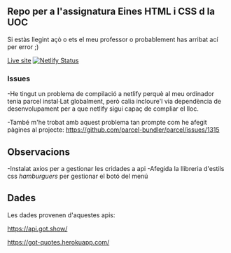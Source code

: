 ## Repo per a l'assignatura Eines HTML i CSS d la UOC
Si estàs llegint açò o ets el meu professor o probablement has arribat ací per error ;)

[Live site](https://eines.netlify.com/) [![Netlify Status](https://api.netlify.com/api/v1/badges/5a4138cb-e55c-46e8-9acf-91877508fa8d/deploy-status)](https://app.netlify.com/sites/eines/deploys)

### Issues
-He tingut un problema de compilació a netlify perquè al meu ordinador tenia parcel instal·Lat globalment, però calia incloure'l via dependència de desenvolupament per a que netlify sigui capaç de compliar el lloc.

-També m'he trobat amb aquest problema tan prompte com he afegit pàgines al projecte:
https://github.com/parcel-bundler/parcel/issues/1315



## Observacions

-Instalat axios per a gestionar les cridades a api
-Afegida la llibreria d'estils css _hamburguers_ per gestionar el botó del menú

## Dades
Les dades provenen d'aquestes apis:

https://api.got.show/

https://got-quotes.herokuapp.com/

